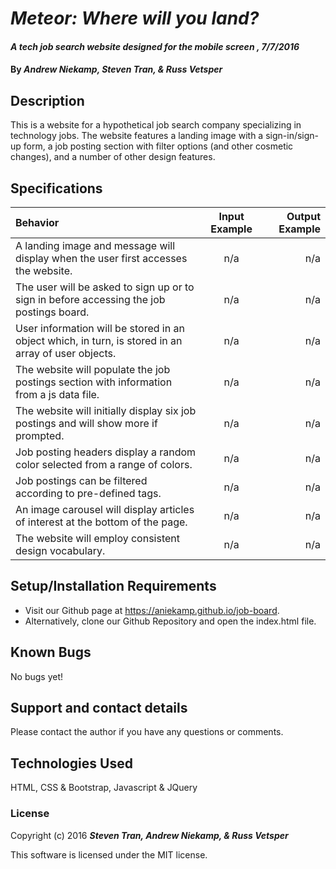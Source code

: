 # _Meteor: Where will you land?_

#### _A tech job search website designed for the mobile screen , 7/7/2016_

#### By _**Andrew Niekamp, Steven Tran, & Russ Vetsper**_

## Description

This is a website for a hypothetical job search company specializing in technology jobs. The website features a landing image with a sign-in/sign-up form, a job posting section with filter options (and other cosmetic changes), and a number of other design features.

## Specifications

| Behavior | Input Example | Output Example |
| :--- | :---: | ---: |
| A landing image and message will display when the user first accesses the website. | n/a | n/a |
| The user will be asked to sign up or to sign in before accessing the job postings board. | n/a | n/a |
| User information will be stored in an object which, in turn, is stored in an array of user objects. | n/a | n/a |
| The website will populate the job postings section with information from a js data file. | n/a | n/a |
| The website will initially display six job postings and will show more if prompted. | n/a | n/a |
| Job posting headers display a random color selected from a range of colors. | n/a | n/a |
| Job postings can be filtered according to pre-defined tags. | n/a | n/a |
| An image carousel will display articles of interest at the bottom of the page. | n/a | n/a |
| The website will employ consistent design vocabulary. | n/a | n/a |

## Setup/Installation Requirements

* Visit our Github page at https://aniekamp.github.io/job-board.
* Alternatively, clone our Github Repository and open the index.html file.

## Known Bugs

No bugs yet!

## Support and contact details

Please contact the author if you have any questions or comments.

## Technologies Used

HTML, CSS & Bootstrap, Javascript & JQuery

### License

Copyright (c) 2016 **_Steven Tran, Andrew Niekamp, & Russ Vetsper_**

This software is licensed under the MIT license.
